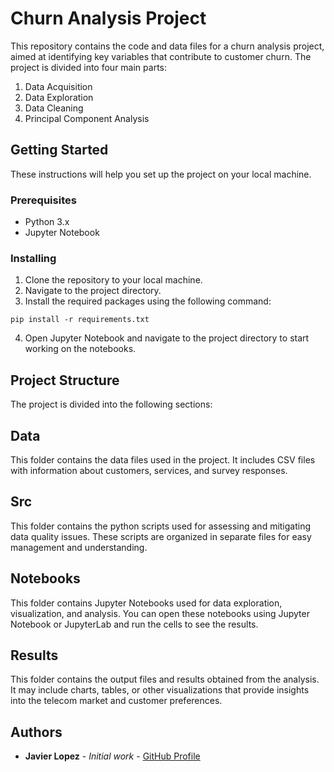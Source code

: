 # Churn Analysis Project

This repository contains the code and data files for a churn analysis project, aimed at identifying key variables that contribute to customer churn. The project is divided into four main parts:

1. Data Acquisition
2. Data Exploration
3. Data Cleaning
4. Principal Component Analysis

## Getting Started

These instructions will help you set up the project on your local machine.

### Prerequisites

- Python 3.x
- Jupyter Notebook

### Installing

1. Clone the repository to your local machine.
2. Navigate to the project directory.
3. Install the required packages using the following command:

```
pip install -r requirements.txt
```

4. Open Jupyter Notebook and navigate to the project directory to start working on the notebooks.

## Project Structure

The project is divided into the following sections:

## Data

This folder contains the data files used in the project. It includes CSV files with information about customers, services, and survey responses.

## Src

This folder contains the python scripts used for assessing and mitigating data quality issues. These scripts are organized in separate files for easy management and understanding.

## Notebooks

This folder contains Jupyter Notebooks used for data exploration, visualization, and analysis. You can open these notebooks using Jupyter Notebook or JupyterLab and run the cells to see the results.

## Results

This folder contains the output files and results obtained from the analysis. It may include charts, tables, or other visualizations that provide insights into the telecom market and customer preferences.

## Authors

* **Javier Lopez** - *Initial work* - [GitHub Profile](https://github.com/jlopez873)

